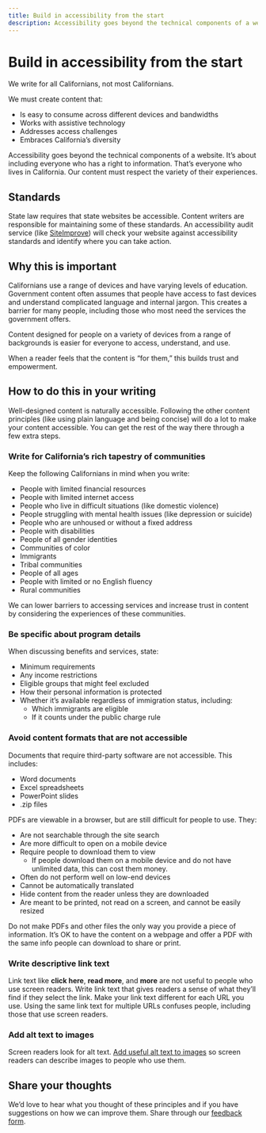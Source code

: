 ```yaml
---
title: Build in accessibility from the start
description: Accessibility goes beyond the technical components of a website. It’s about including everyone who has a right to information.
---
```


# Build in accessibility from the start

We write for all Californians, not most Californians.

We must create content that:

* Is easy to consume across different devices and bandwidths
* Works with assistive technology
* Addresses access challenges
* Embraces California’s diversity

Accessibility goes beyond the technical components of a website. It’s about including everyone who has a right to information. That’s everyone who lives in California. Our content must respect the variety of their experiences.

## Standards

State law requires that state websites be accessible. Content writers are responsible for maintaining some of these standards. An accessibility audit service (like [SiteImprove](https://siteimprove.com/)) will check your website against accessibility standards and identify where you can take action.

## Why this is important

Californians use a range of devices and have varying levels of education. Government content often assumes that people have access to fast devices and understand complicated language and internal jargon. This creates a barrier for many people, including those who most need the services the government offers.

Content designed for people on a variety of devices from a range of backgrounds is easier for everyone to access, understand, and use.

When a reader feels that the content is “for them,” this builds trust and empowerment.

## How to do this in your writing

Well-designed content is naturally accessible. Following the other content principles (like using plain language and being concise) will do a lot to make your content accessible. You can get the rest of the way there through a few extra steps.

### Write for California’s rich tapestry of communities

Keep the following Californians in mind when you write:

* People with limited financial resources
* People with limited internet access
* People who live in difficult situations (like domestic violence)
* People struggling with mental health issues (like depression or suicide)
* People who are unhoused or without a fixed address
* People with disabilities
* People of all gender identities
* Communities of color
* Immigrants
* Tribal communities
* People of all ages
* People with limited or no English fluency
* Rural communities

We can lower barriers to accessing services and increase trust in content by considering the experiences of these communities.

### Be specific about program details

When discussing benefits and services, state:

* Minimum requirements
* Any income restrictions
* Eligible groups that might feel excluded
* How their personal information is protected
* Whether it’s available regardless of immigration status, including:
  * Which immigrants are eligible
  * If it counts under the public charge rule

### Avoid content formats that are not accessible

Documents that require third-party software are not accessible. This includes:

* Word documents
* Excel spreadsheets
* PowerPoint slides
* .zip files

PDFs are viewable in a browser, but are still difficult for people to use. They:

* Are not searchable through the site search
* Are more difficult to open on a mobile device
* Require people to download them to view
  * If people download them on a mobile device and do not have unlimited data, this can cost them money.
* Often do not perform well on low-end devices
* Cannot be automatically translated
* Hide content from the reader unless they are downloaded
* Are meant to be printed, not read on a screen, and cannot be easily resized

Do not make PDFs and other files the only way you provide a piece of information. It’s OK to have the content on a webpage and offer a PDF with the same info people can download to share or print.

### Write descriptive link text

Link text like **click here**, **read more**, and **more** are not useful to people who use screen readers. Write link text that gives readers a sense of what they’ll find if they select the link. Make your link text different for each URL you use. Using the same link text for multiple URLs confuses people, including those that use screen readers.

### Add alt text to images

Screen readers look for alt text. [Add useful alt text to images](https://accessibility.huit.harvard.edu/describe-content-images) so screen readers can describe images to people who use them.

## Share your thoughts

We’d love to hear what you thought of these principles and if you have suggestions on how we can improve them. Share through our [feedback form](https://docs.google.com/forms/d/e/1FAIpQLScNllSkyD7sI7wQPQ9LkkfbRB4w7stEbEKuhrHVxYue-DPyQQ/viewform?usp=sf_link).
